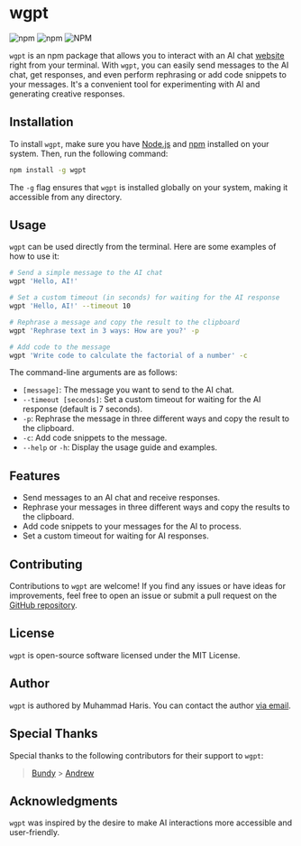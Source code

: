 # wgpt

![npm](https://img.shields.io/npm/v/wgpt) ![npm](https://img.shields.io/npm/dt/wgpt) ![NPM](https://img.shields.io/npm/l/wgpt)

`wgpt` is an npm package that allows you to interact with an AI chat [website](https://aichatonline.org/chat/) right from your terminal. With `wgpt`, you can easily send messages to the AI chat, get responses, and even perform rephrasing or add code snippets to your messages. It's a convenient tool for experimenting with AI and generating creative responses.

## Installation

To install `wgpt`, make sure you have [Node.js](https://nodejs.org/) and [npm](https://www.npmjs.com/) installed on your system. Then, run the following command:

```bash
npm install -g wgpt
```

The `-g` flag ensures that `wgpt` is installed globally on your system, making it accessible from any directory.

## Usage

`wgpt` can be used directly from the terminal. Here are some examples of how to use it:

```bash
# Send a simple message to the AI chat
wgpt 'Hello, AI!'

# Set a custom timeout (in seconds) for waiting for the AI response
wgpt 'Hello, AI!' --timeout 10

# Rephrase a message and copy the result to the clipboard
wgpt 'Rephrase text in 3 ways: How are you?' -p

# Add code to the message
wgpt 'Write code to calculate the factorial of a number' -c
```

The command-line arguments are as follows:

- `[message]`: The message you want to send to the AI chat.
- `--timeout [seconds]`: Set a custom timeout for waiting for the AI response (default is 7 seconds).
- `-p`: Rephrase the message in three different ways and copy the result to the clipboard.
- `-c`: Add code snippets to the message.
- `--help` or `-h`: Display the usage guide and examples.

## Features

- Send messages to an AI chat and receive responses.
- Rephrase your messages in three different ways and copy the results to the clipboard.
- Add code snippets to your messages for the AI to process.
- Set a custom timeout for waiting for AI responses.

## Contributing

Contributions to `wgpt` are welcome! If you find any issues or have ideas for improvements, feel free to open an issue or submit a pull request on the [GitHub repository](https://github.com/muhiris/wgpt).

## License

`wgpt` is open-source software licensed under the MIT License.

## Author

`wgpt` is authored by Muhammad Haris. You can contact the author [via email](mailto:muhammadharis786@protonmail.com).

## Special Thanks

Special thanks to the following contributors for their support to `wgpt`:

> [Bundy](https://github.com/Bundy01) > [Andrew](https://github.com/aandrew-me)

## Acknowledgments

`wgpt` was inspired by the desire to make AI interactions more accessible and user-friendly.

